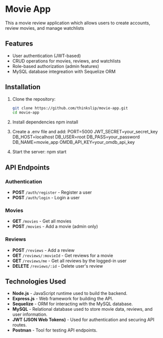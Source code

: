 # Movie App

This a movie review application which allows users to create accounts, review movies, and manage watchlists

## Features
- User authentication (JWT-based)
- CRUD operations for movies, reviews, and watchlists
- Role-based authorization (admin features)
- MySQL database integreation with Sequelize ORM

## Installation

1. Clone the repository:
   ```sh
   git clone https://github.com/thinkslip/movie-app.git
   cd movie-app

2. Install dependencies
   npm install

3. Create a .env file and add:
   PORT=5000
   JWT_SECRET=your_secret_key
   DB_HOST=localhost
   DB_USER=root
   DB_PASS=your_password
   DB_NAME=movie_app
   OMDB_API_KEY=your_omdb_api_key

4. Start the server:
   npm start

## API Endpoints

### Authentication
- **POST** `/auth/register` - Register a user
- **POST** `/auth/login` - Login a user

### Movies
- **GET** `/movies` - Get all movies
- **POST** `/movies` - Add a movie (admin only)

### Reviews
- **POST** `/reviews` - Add a review
- **GET** `/reviews/:movieId` - Get reviews for a movie
- **GET** `/reviews/me` - Get all reviews by the logged-in user
- **DELETE** `/reviews/:id` - Delete user's review

## Technologies Used

- **Node.js** - JavaScript runtime used to build the backend.
- **Express.js** - Web framework for building the API.
- **Sequelize** - ORM for interacting with the MySQL database.
- **MySQL** - Relational database used to store movie data, reviews, and user information.
- **JWT (JSON Web Tokens)** - Used for authentication and securing API routes.
- **Postman** - Tool for testing API endpoints.
